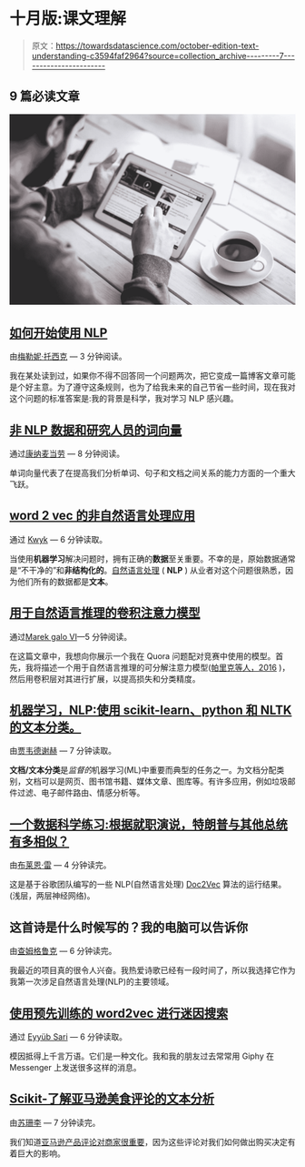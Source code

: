 # 十月版:课文理解

> 原文：<https://towardsdatascience.com/october-edition-text-understanding-c3594faf2964?source=collection_archive---------7----------------------->

## 9 篇必读文章

![](img/6589210d600acd115588e340889b4632.png)

## [如何开始使用 NLP](https://medium.com/towards-data-science/how-to-get-started-in-nlp-6a62aa4eaeff)

由[梅勒妮·托西克](https://medium.com/u/2293e00f0e75?source=post_page-----c3594faf2964--------------------------------) — 3 分钟阅读。

我在某处读到过，如果你不得不回答同一个问题两次，把它变成一篇博客文章可能是个好主意。为了遵守这条规则，也为了给我未来的自己节省一些时间，现在我对这个问题的标准答案是:我的背景是科学，我对学习 NLP 感兴趣。

## [非 NLP 数据和研究人员的词向量](https://medium.com/towards-data-science/word-vectors-for-non-nlp-data-and-research-people-8d689c692353)

通过[康纳麦当劳](https://medium.com/u/c8ea102f0a01?source=post_page-----c3594faf2964--------------------------------) — 8 分钟阅读。

单词向量代表了在提高我们分析单词、句子和文档之间关系的能力方面的一个重大飞跃。

## [word 2 vec 的非自然语言处理应用](https://medium.com/towards-data-science/a-non-nlp-application-of-word2vec-c637e35d3668)

通过 [Kwyk](https://medium.com/u/1354d75818ea?source=post_page-----c3594faf2964--------------------------------) — 6 分钟读取。

当使用**机器学习**解决问题时，拥有正确的**数据**至关重要。不幸的是，原始数据通常是“不干净的”和**非结构化的**。[自然语言处理](https://en.wikipedia.org/wiki/Natural_language_processing) ( **NLP** ) 从业者对这个问题很熟悉，因为他们所有的数据都是**文本**。

## [用于自然语言推理的卷积注意力模型](https://medium.com/towards-data-science/convolutional-attention-model-for-natural-language-inference-a754834c0d83)

通过[Marek galo VI](https://medium.com/u/f123cbbbb2c3?source=post_page-----c3594faf2964--------------------------------)—5 分钟阅读。

在这篇文章中，我想向你展示一个我在 Quora 问题配对竞赛中使用的模型。首先，我将描述一个用于自然语言推理的可分解注意力模型([帕里克等人，2016](https://arxiv.org/pdf/1606.01933.pdf) )，然后用卷积层对其进行扩展，以提高损失和分类精度。

## [机器学习，NLP:使用 scikit-learn、python 和 NLTK 的文本分类。](https://medium.com/towards-data-science/machine-learning-nlp-text-classification-using-scikit-learn-python-and-nltk-c52b92a7c73a)

由[贾韦德谢赫](https://medium.com/u/a5598ec05185?source=post_page-----c3594faf2964--------------------------------) — 7 分钟读取。

**文档/文本分类**是*监督的*机器学习(ML)中重要而典型的任务之一。为文档分配类别，文档可以是网页、图书馆书籍、媒体文章、图库等。有许多应用，例如垃圾邮件过滤、电子邮件路由、情感分析等。

## [一个数据科学练习:根据就职演说，特朗普与其他总统有多相似？](https://medium.com/towards-data-science/a-data-science-exercise-how-similar-is-trump-to-other-presidents-based-on-inaugural-speeches-8fa7f534a5fb)

由[布莱恩·雷](https://medium.com/u/d56a4a50fc50?source=post_page-----c3594faf2964--------------------------------) — 4 分钟读完。

这是基于谷歌团队编写的一些 NLP(自然语言处理) [Doc2Vec](https://en.wikipedia.org/wiki/Word2vec) 算法的运行结果。(浅层，两层神经网络)。

## 这首诗是什么时候写的？我的电脑可以告诉你

由[查姆格鲁克](https://medium.com/u/cc12e71672c8?source=post_page-----c3594faf2964--------------------------------) — 6 分钟读完。

我最近的项目真的很令人兴奋。我热爱诗歌已经有一段时间了，所以我选择它作为我第一次涉足自然语言处理(NLP)的主要领域。

## [使用预先训练的 word2vec 进行迷因搜索](https://medium.com/towards-data-science/meme-search-using-pretrained-word2vec-9f8df0a1ade3)

通过 [Eyyüb Sari](https://medium.com/u/7612afea778b?source=post_page-----c3594faf2964--------------------------------) — 6 分钟读取。

模因抵得上千言万语。它们是一种文化。我和我的朋友过去常常用 Giphy 在 Messenger 上发送很多这样的消息。

## [Scikit-了解亚马逊美食评论的文本分析](https://medium.com/towards-data-science/scikit-learn-for-text-analysis-of-amazon-fine-food-reviews-ea3b232c2c1b)

由[苏珊李](https://medium.com/u/731d8566944a?source=post_page-----c3594faf2964--------------------------------) — 7 分钟读完。

我们知道[亚马逊产品评论对商家很重要](https://www.entrepreneur.com/article/253361#)，因为这些评论对我们如何做出购买决定有着巨大的影响。